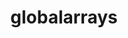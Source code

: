 ---
title: "globalarrays"
layout: cache
categories: [package, develop-2024-02-11]
meta: {"versions": ["5.8.2"], "compilers": ["cce@=15.0.1", "gcc@=10.3.0", "gcc@=11.4.0", "gcc@=9.4.0", "oneapi@=2024.0.0"], "oss": ["rhel8", "sle_hpc15", "ubuntu20.04", "ubuntu22.04"], "platforms": ["linux"], "targets": ["neoverse_v1", "neoverse_v2", "ppc64le", "x86_64_v3", "x86_64_v4", "zen4"], "stacks": ["e4s", "e4s-cray-rhel", "e4s-cray-sles", "e4s-neoverse-v2", "e4s-neoverse_v1", "e4s-oneapi", "e4s-power", "root"], "num_specs": 7, "num_specs_by_stack": {"e4s-cray-rhel": 1, "root": 7, "e4s-cray-sles": 1, "e4s-neoverse_v1": 1, "e4s-power": 1, "e4s": 1, "e4s-neoverse-v2": 1, "e4s-oneapi": 1}}
spec_details: [{"hash": "ykwe6eikxlrzjrbeam5edznc4muz2fdh", "compiler": "cce@=15.0.1", "versions": ["5.8.2"], "os": "rhel8", "platform": "linux", "target": "zen4", "variants": ["armci=mpi-ts", "build_system=autotools", "~scalapack"], "stacks": ["e4s-cray-rhel", "root"], "size": "-", "tarball": "https://binaries.spack.io/releases/develop-2024-02-11/build_cache/linux-rhel8-zen4/cce-15.0.1/globalarrays-5.8.2/linux-rhel8-zen4-cce-15.0.1-globalarrays-5.8.2-ykwe6eikxlrzjrbeam5edznc4muz2fdh.spack"}, {"hash": "bfdkmwj4o2sz4udeug4xgr3wnkjhmtmq", "compiler": "gcc@=10.3.0", "versions": ["5.8.2"], "os": "sle_hpc15", "platform": "linux", "target": "x86_64_v4", "variants": ["armci=mpi-ts", "build_system=autotools", "~scalapack"], "stacks": ["e4s-cray-sles", "root"], "size": "-", "tarball": "https://binaries.spack.io/releases/develop-2024-02-11/build_cache/linux-sle_hpc15-x86_64_v4/gcc-10.3.0/globalarrays-5.8.2/linux-sle_hpc15-x86_64_v4-gcc-10.3.0-globalarrays-5.8.2-bfdkmwj4o2sz4udeug4xgr3wnkjhmtmq.spack"}, {"hash": "3g2ig3cqbvqkr32k7u4rktkzouuonvu6", "compiler": "gcc@=11.4.0", "versions": ["5.8.2"], "os": "ubuntu20.04", "platform": "linux", "target": "neoverse_v1", "variants": ["armci=mpi-ts", "build_system=autotools", "~scalapack"], "stacks": ["root", "e4s-neoverse_v1"], "size": "-", "tarball": "https://binaries.spack.io/releases/develop-2024-02-11/build_cache/linux-ubuntu20.04-neoverse_v1/gcc-11.4.0/globalarrays-5.8.2/linux-ubuntu20.04-neoverse_v1-gcc-11.4.0-globalarrays-5.8.2-3g2ig3cqbvqkr32k7u4rktkzouuonvu6.spack"}, {"hash": "x6kwnwf3igfdu43mz3l2rvbw6e4yoti2", "compiler": "gcc@=9.4.0", "versions": ["5.8.2"], "os": "ubuntu20.04", "platform": "linux", "target": "ppc64le", "variants": ["armci=mpi-ts", "build_system=autotools", "~scalapack"], "stacks": ["e4s-power", "root"], "size": "-", "tarball": "https://binaries.spack.io/releases/develop-2024-02-11/build_cache/linux-ubuntu20.04-ppc64le/gcc-9.4.0/globalarrays-5.8.2/linux-ubuntu20.04-ppc64le-gcc-9.4.0-globalarrays-5.8.2-x6kwnwf3igfdu43mz3l2rvbw6e4yoti2.spack"}, {"hash": "iyrbaj6hp3xus4yrknqbc46amqlsspzm", "compiler": "gcc@=11.4.0", "versions": ["5.8.2"], "os": "ubuntu20.04", "platform": "linux", "target": "x86_64_v3", "variants": ["armci=mpi-ts", "build_system=autotools", "~scalapack"], "stacks": ["e4s", "root"], "size": "-", "tarball": "https://binaries.spack.io/releases/develop-2024-02-11/build_cache/linux-ubuntu20.04-x86_64_v3/gcc-11.4.0/globalarrays-5.8.2/linux-ubuntu20.04-x86_64_v3-gcc-11.4.0-globalarrays-5.8.2-iyrbaj6hp3xus4yrknqbc46amqlsspzm.spack"}, {"hash": "2jisow7wv73k3vwccpo7pcnnqq6ef3fk", "compiler": "gcc@=11.4.0", "versions": ["5.8.2"], "os": "ubuntu22.04", "platform": "linux", "target": "neoverse_v2", "variants": ["armci=mpi-ts", "build_system=autotools", "~scalapack"], "stacks": ["root", "e4s-neoverse-v2"], "size": "-", "tarball": "https://binaries.spack.io/releases/develop-2024-02-11/build_cache/linux-ubuntu22.04-neoverse_v2/gcc-11.4.0/globalarrays-5.8.2/linux-ubuntu22.04-neoverse_v2-gcc-11.4.0-globalarrays-5.8.2-2jisow7wv73k3vwccpo7pcnnqq6ef3fk.spack"}, {"hash": "htzjyx3elsq6heeakkni4dhzpmtw7pwh", "compiler": "oneapi@=2024.0.0", "versions": ["5.8.2"], "os": "ubuntu22.04", "platform": "linux", "target": "x86_64_v3", "variants": ["armci=mpi-ts", "build_system=autotools", "~scalapack"], "stacks": ["root", "e4s-oneapi"], "size": "-", "tarball": "https://binaries.spack.io/releases/develop-2024-02-11/build_cache/linux-ubuntu22.04-x86_64_v3/oneapi-2024.0.0/globalarrays-5.8.2/linux-ubuntu22.04-x86_64_v3-oneapi-2024.0.0-globalarrays-5.8.2-htzjyx3elsq6heeakkni4dhzpmtw7pwh.spack"}]
---